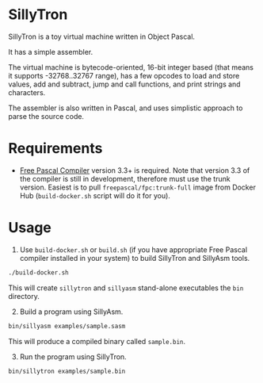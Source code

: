 SillyTron
=========

SillyTron is a toy virtual machine written in Object Pascal.

It has a simple assembler.

The virtual machine is bytecode-oriented, 16-bit integer based (that means it supports -32768..32767 range), has a few opcodes to load and store values, add and subtract, jump and call functions, and print strings and characters.

The assembler is also written in Pascal, and uses simplistic approach to parse the source code.

# Requirements

- [Free Pascal Compiler](https://www.freepascal.org/) version 3.3+ is required. Note that version 3.3 of the compiler is still in development, therefore must use the trunk version. Easiest is to pull `freepascal/fpc:trunk-full` image from Docker Hub (`build-docker.sh` script will do it for you).

# Usage

1. Use `build-docker.sh` or `build.sh` (if you have appropriate Free Pascal compiler installed in your system) to build SillyTron and SillyAsm tools.

```bash
./build-docker.sh
```
This will create `sillytron` and `sillyasm` stand-alone executables the `bin` directory.

2. Build a program using SillyAsm.

```bash
bin/sillyasm examples/sample.sasm
```
This will produce a compiled binary called `sample.bin`.

3. Run the program using SillyTron.

```bash
bin/sillytron examples/sample.bin
```
